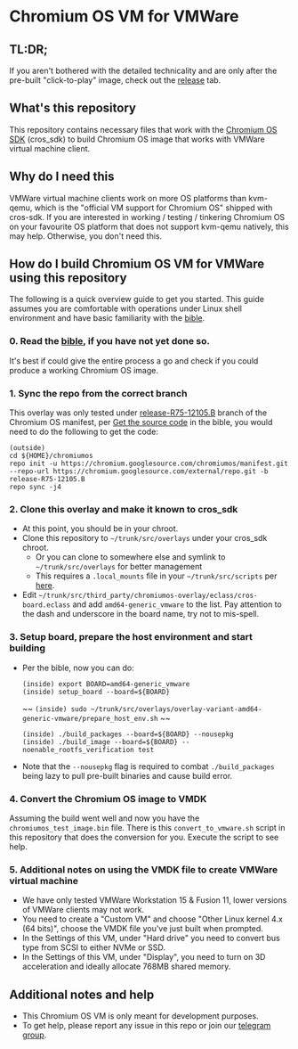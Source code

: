 # Chromium OS VM for VMWare

## TL:DR;
If you aren't bothered with the detailed technicality and are only after the pre-built "click-to-play" image, check out the [release](https://github.com/FydeOS/overlay-variant-amd64-generic-vmware/releases) tab.


## What's this repository
This repository contains necessary files that work with the [Chromium OS SDK](https://www.chromium.org/chromium-os/build) (cros_sdk) to build Chromium OS image that works with VMWare virtual machine client. 


## Why do I need this
VMWare virtual machine clients work on more OS platforms than kvm-qemu, which is the "official VM support for Chromium OS" shipped with cros-sdk. If you are interested in working / testing / tinkering Chromium OS on your favourite OS platform that does not support kvm-qemu natively, this may help. Otherwise, you don't need this.


## How do I build Chromium OS VM for VMWare using this repository

The following is a quick overview guide to get you started. This guide assumes you are comfortable with operations under Linux shell environment and have basic familiarity with the [bible](https://chromium.googlesource.com/chromiumos/docs/+/master/developer_guide.md). 

### 0. Read the [bible](https://chromium.googlesource.com/chromiumos/docs/+/master/developer_guide.md), if you have not yet done so.
It's best if could give the entire process a go and check if you could produce a working Chromium OS image.

### 1. Sync the repo from the correct branch
This overlay was only tested under [release-R75-12105.B](https://chromium.googlesource.com/chromiumos/platform/crosutils/+/refs/heads/release-R75-12105.B) branch of the Chromium OS manifest, per [Get the source code](https://chromium.googlesource.com/chromiumos/docs/+/master/developer_guide.md#get-the-source-code) in the bible, you would need to do the following to get the code:

```
(outside)
cd ${HOME}/chromiumos
repo init -u https://chromium.googlesource.com/chromiumos/manifest.git --repo-url https://chromium.googlesource.com/external/repo.git -b release-R75-12105.B
repo sync -j4
```

### 2. Clone this overlay and make it known to cros_sdk
 - At this point, you should be in your chroot. 
 - Clone this repository to `~/trunk/src/overlays` under your cros_sdk chroot.
   - Or you can clone to somewhere else and symlink to `~/trunk/src/overlays` for better management
   - This requires a `.local_mounts` file in your `~/trunk/src/scripts` per [here](https://www.chromium.org/chromium-os/tips-and-tricks-for-chromium-os-developers#TOC-How-to-share-files-for-inside-and-outside-chroot).
 - Edit `~/trunk/src/third_party/chromiumos-overlay/eclass/cros-board.eclass` and add `amd64-generic_vmware` to the list. Pay attention to the dash and underscore in the board name, try not to mis-spell.

### 3. Setup board, prepare the host environment and start building
 - Per the bible, now you can do:
   ```
   (inside) export BOARD=amd64-generic_vmware
   (inside) setup_board --board=${BOARD}
   ```
   ~~ `(inside) sudo ~/trunk/src/overlays/overlay-variant-amd64-generic-vmware/prepare_host_env.sh` ~~ 
   ```
   (inside) ./build_packages --board=${BOARD} --nousepkg
   (inside) ./build_image --board=${BOARD} --noenable_rootfs_verification test
   ```
 - Note that the `--nousepkg` flag is required to combat `./build_packages` being lazy to pull pre-built binaries and cause build error.

### 4. Convert the Chromium OS image to VMDK
Assuming the build went well and now you have the `chromiumos_test_image.bin` file. There is this `convert_to_vmware.sh` script in this repository that does the conversion for you. Execute the script to see help.

### 5. Additional notes on using the VMDK file to create VMWare virtual machine
 - We have only tested VMWare Workstation 15 & Fusion 11, lower versions of VMWare clients may not work.
 - You need to create a "Custom VM" and choose "Other Linux kernel 4.x (64 bits)", choose the VMDK file you've just built when prompted.
 - In the Settings of this VM, under "Hard drive" you need to convert bus type from SCSI to either NVMe or SSD.
 - In the Settings of this VM, under "Display", you need to turn on 3D acceleration and ideally allocate 768MB shared memory.
 

## Additional notes and help
 - This Chromium OS VM is only meant for development purposes.
 - To get help, please report any issue in this repo or join our [telegram group](https://t.me/hi_fydeos).
